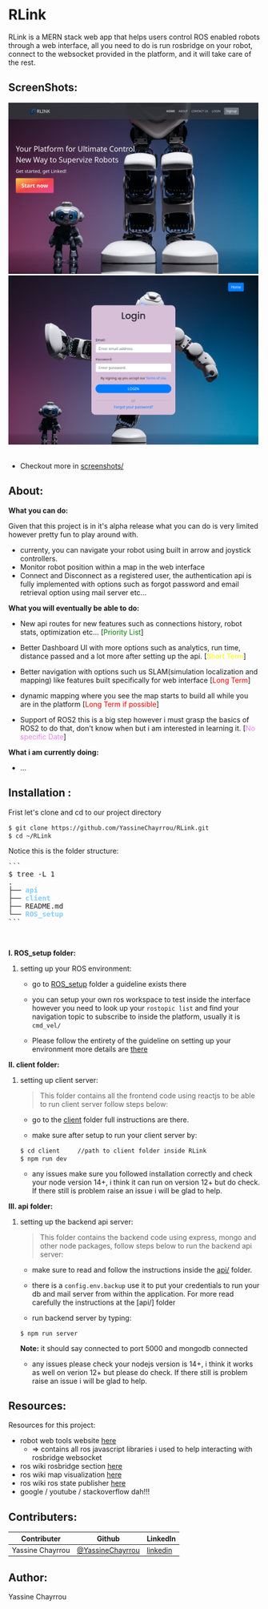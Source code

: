 # RLink

RLink is a MERN stack web app that helps users control ROS enabled robots through a web interface, all you need to do is run rosbridge on your robot, connect to the websocket provided in the platform, and it will take care of the rest.

## ScreenShots:

<div>
    <img alt="Home page" src="https://github.com/YassineChayrrou/RLink/blob/main/screenshots/RLink-1.png" width="500px">
    <img alt="Login" src="https://github.com/YassineChayrrou/RLink/blob/main/screenshots/RLink-5.png" width="500px">
</div>
<br />

- Checkout more in [screenshots/](https://github.com/YassineChayrrou/RLink/tree/main/screenshots)

## About:

**What you can do:**

Given that this project is in it's alpha release what you can do is very limited however pretty fun to play around with.
- currenty, you can navigate your robot using built in arrow and joystick controllers.
- Monitor robot position within a map in the web interface
- Connect and Disconnect as a registered user, the authentication api is fully implemented with options such as forgot password and email retrieval option using mail server etc...

**What you will eventually be able to do:**

- New api routes for new features such as connections history, robot stats, optimization etc... [<span style="color: green">Priority List</span>] 

- Better Dashboard UI with more options such as analytics, run time, distance passed and a lot more after setting up the api. [<span style="color: yellow">Short Term</span>] 

- Better navigation with options such us SLAM(simulation localization and mapping) like features built specifically for web interface [<span style="color: red">Long Term</span>]

- dynamic mapping where you see the map starts to build all while you are in the platform [<span style="color: red">Long Term if possible</span>]
- Support of ROS2 this is a big step however i must grasp the basics of ROS2 to do that, don't know when but i am interested in learning it. [<span style="color: violet">No specific Date</span>]

**What i am currently doing:**
- ...


## Installation :

Frist let's clone and cd to our project directory 

```
$ git clone https://github.com/YassineChayrrou/RLink.git
$ cd ~/RLink
```

Notice this is the folder structure:

<pre>
```
$ tree -L 1
.
├── <b style="color: lightskyblue">api</b>
├── <b style="color: lightskyblue">client</b>
├── README.md
└── <b style="color: lightskyblue">ROS_setup</b>
```
</pre>

<br />

**I. ROS_setup folder:**
1. setting up your ROS environment:

    - go to [ROS_setup](https://github.com/YassineChayrrou/RLink/tree/main/ROS_setup) folder a guideline exists there

    - you can setup your own ros workspace to test inside the interface however you need to look up your `rostopic list` and find your navigation topic to subscribe to inside the platform, usually it is `cmd_vel/`

    - Please follow the entirety of the guideline on setting up your environment more details are [there](https://github.com/YassineChayrrou/RLink/tree/main/ROS_setup)

**II. client folder:**

1. setting up client server:

    > This folder contains all the frontend code using reactjs to be able to run client server follow steps below:

    - go to the [client](https://github.com/YassineChayrrou/RLink/tree/main/client) folder full instructions are there.

    - make sure after setup to run your client server by:
    ```
    $ cd client     //path to client folder inside RLink
    $ npm run dev
    ```

    - any issues make sure you followed installation correctly and check your node version 14+, i think it can run on version 12+ but do check.
    If there still is problem raise an issue i will be glad to help.

**III. api folder:**

1. setting up the backend api server:

    > This folder contains the backend code using express, mongo and other node packages, follow steps below to run the backend api server:

    - make sure to read and follow the instructions inside the [api/](https://github.com/YassineChayrrou/RLink/tree/main/api) folder.

    - there is a `config.env.backup` use it to put your credentials to run your db and mail server from within the application. For more read carefully the instructions at the [api/] folder

    - run backend server by typing:
    ```
    $ npm run server
    ```
    **Note:** it should say connected to port 5000 and mongodb connected
    - any issues please check your nodejs version is 14+, i think it works as well on verion 12+ but please do check.
    If there still is problem raise an issue i will be glad to help.

## Resources:

Resources for this project:
- robot web tools website [here](http://robotwebtools.org/tools.html)
    - => contains all ros javascript libraries i used to help interacting with rosbridge websocket
- ros wiki rosbridge section [here](https://wiki.ros.org/rosbridge_suite)
- ros wiki map visualization [here](https://wiki.ros.org/ros2djs/Tutorials/VisualizingAMap)
- ros wiki ros state publisher [here](https://wiki.ros.org/robot_state_publisher)
- google / youtube / stackoverflow dah!!!

## Contributers:

| Contributer | Github | LinkedIn |
| ----------- | ------ | -------- |
| Yassine Chayrrou | [@YassineChayrrou](https://github.com/YassineChayrrou) | [linkedin](fakelinkunclickable) |

## Author:

Yassine Chayrrou
